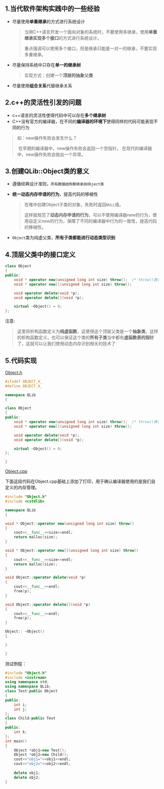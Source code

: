 ## 1.当代软件架构实践中的一些经验

- 尽量使用**单重继承**的方式进行系统设计

    >当用C++语言开发一个面向对象的系统时，不要使用多继承，使用**单重继承实现多个接口**的方式进行系统设计。
    >
    >重点强调可以使用多个接口，但是继承只能是一对一的继承，不要实现多重继承。

- 尽量保持系统中只存在**单一的继承树**

    >实现方式：创建一个**顶层的抽象父类**

- 尽量使用**组合关系**代替继承关系

## 2.c++的灵活性引发的问题

- c++语言的灵活性使得代码中可以存在**多个继承树**
- C++没有官方的编译器，在不同的**编译器的环境下**使得同样的代码可能表现不同的行为

>如：new操作失败会发生什么？ 
>
>​	在早期的编译器中，new操作失败会返回一个空指针。
>​	在现代的编译器中，new操作失败会抛出一个异常。

## 3.创建QLib::Object类的意义

- 遵循经典设计准则，`所有数据结构都继承自Object类`

- **统一动态内存申请的行为**，提高代码的移植性

    >在堆中创建Object子类的对象，失败时返回`NULL`值。
    >
    >这样就规范了**动态内存申请的行为**，可以不使用编译器new的行为，使用自定义new的行为，保障了不同的编译器中行为的一致性，提高代码的移植性。

- `Object`类为纯虚父类，**所有子类都能进行动态类型识别**

## 4.顶层父类中的接口定义

```c++
class Object
{
public:
    void * operator new(unsigned long int size) throw();  /* throw()表示当前的函数不会抛出任何异常 */
    void * operator new[](unsigned long int size) throw();

    void operator delete(void *p);
    void operator delete[](void *p);

    virtual ~Object() = 0;
};
```

注意:

>这里将析构函数定义为**纯虚函数**，这使得这个顶层父类是一个**抽象类**，这样的析构函数定义，也可以保证这个类的**所有子类**当中都有**虚函数表的指针**了，这就可以让我们使用动态内存识别相关的技术了

## 5.代码实现

[Object.h](../../QLib/Object.h)

```c++
#ifndef OBJECT_H_
#define OBJECT_H_

namespace QLib
{

class Object
{
public:
    void * operator new(unsigned long int size) throw();  /* throw()表示当前的函数不会抛出任何异常 */
    void * operator new[](unsigned long int size) throw();

    void operator delete(void *p);
    void operator delete[](void *p);

    virtual ~Object() = 0;
};

}
```

[Object.cpp](../../QLib/Object.cpp)

下面这段代码在Object.cpp基础上添加了打印，用于确认编译器使用的是我们自定义的内存管理。

```c++
#include "Object.h"
#include <cstdlib>

namespace QLib
{

void * Object::operator new(unsigned long int size) throw()
{
    cout<<__func__<<size<<endl;
    return malloc(size);
}

void * Object::operator new[](unsigned long int size) throw()
{
    cout<<__func__<<size<<endl;
    return malloc(size);
}

void Object::operator delete(void *p)
{
    cout<<__func__<<endl;
    free(p);
}

void Object::operator delete[](void *p)
{
    cout<<__func__<<endl;
    free(p);
}

Object:: ~Object()
{

}

}
```

测试例程：

```c++
#include "Object.h"
#include <iostream>
using namespace std;
using namespace QLib;
class Test:public Object 
{
public:
	int i;
	int j;
};
class Child:public Test
{
public:
	int k;
};
int main()
{
	Object *obj1=new Test();
	Object *obj2=new Child();
	cout<<"obj1="<<obj1<<endl;
	cout<<"obj2="<<obj2<<endl;
	
	delete obj1;
	delete obj2;
}

```






